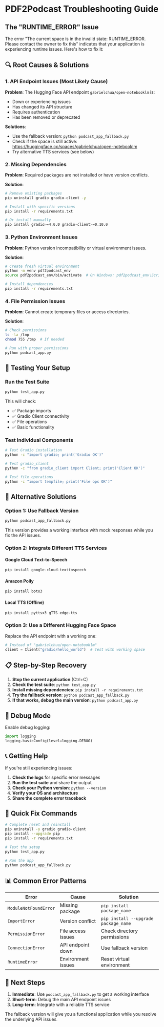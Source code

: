 # PDF2Podcast Troubleshooting Guide

## The "RUNTIME_ERROR" Issue

The error "The current space is in the invalid state: RUNTIME_ERROR. Please contact the owner to fix this" indicates that your application is experiencing runtime issues. Here's how to fix it:

## 🔍 Root Causes & Solutions

### 1. **API Endpoint Issues** (Most Likely Cause)
**Problem**: The Hugging Face API endpoint `gabrielchua/open-notebooklm` is:
- Down or experiencing issues
- Has changed its API structure
- Requires authentication
- Has been removed or deprecated

**Solutions**:
- Use the fallback version: `python podcast_app_fallback.py`
- Check if the space is still active: https://huggingface.co/spaces/gabrielchua/open-notebooklm
- Try alternative TTS services (see below)

### 2. **Missing Dependencies**
**Problem**: Required packages are not installed or have version conflicts.

**Solution**:
```bash
# Remove existing packages
pip uninstall gradio gradio-client -y

# Install with specific versions
pip install -r requirements.txt

# Or install manually
pip install gradio>=4.0.0 gradio-client>=0.10.0
```

### 3. **Python Environment Issues**
**Problem**: Python version incompatibility or virtual environment issues.

**Solution**:
```bash
# Create fresh virtual environment
python -m venv pdf2podcast_env
source pdf2podcast_env/bin/activate  # On Windows: pdf2podcast_env\Scripts\activate

# Install dependencies
pip install -r requirements.txt
```

### 4. **File Permission Issues**
**Problem**: Cannot create temporary files or access directories.

**Solution**:
```bash
# Check permissions
ls -la /tmp
chmod 755 /tmp  # If needed

# Run with proper permissions
python podcast_app.py
```

## 🧪 Testing Your Setup

### Run the Test Suite
```bash
python test_app.py
```

This will check:
- ✅ Package imports
- ✅ Gradio Client connectivity
- ✅ File operations
- ✅ Basic functionality

### Test Individual Components
```bash
# Test Gradio installation
python -c "import gradio; print('Gradio OK')"

# Test gradio_client
python -c "from gradio_client import Client; print('Client OK')"

# Test file operations
python -c "import tempfile; print('File ops OK')"
```

## 🚀 Alternative Solutions

### Option 1: Use Fallback Version
```bash
python podcast_app_fallback.py
```
This version provides a working interface with mock responses while you fix the API issues.

### Option 2: Integrate Different TTS Services

#### Google Cloud Text-to-Speech
```bash
pip install google-cloud-texttospeech
```

#### Amazon Polly
```bash
pip install boto3
```

#### Local TTS (Offline)
```bash
pip install pyttsx3 gTTS edge-tts
```

### Option 3: Use a Different Hugging Face Space
Replace the API endpoint with a working one:
```python
# Instead of "gabrielchua/open-notebooklm"
client = Client("gradio/hello_world")  # Test with working space
```

## 📋 Step-by-Step Recovery

1. **Stop the current application** (Ctrl+C)
2. **Check the test suite**: `python test_app.py`
3. **Install missing dependencies**: `pip install -r requirements.txt`
4. **Try the fallback version**: `python podcast_app_fallback.py`
5. **If that works, debug the main version**: `python podcast_app.py`

## 🐛 Debug Mode

Enable debug logging:
```python
import logging
logging.basicConfig(level=logging.DEBUG)
```

## 📞 Getting Help

If you're still experiencing issues:

1. **Check the logs** for specific error messages
2. **Run the test suite** and share the output
3. **Check your Python version**: `python --version`
4. **Verify your OS and architecture**
5. **Share the complete error traceback**

## 🔧 Quick Fix Commands

```bash
# Complete reset and reinstall
pip uninstall -y gradio gradio-client
pip install --upgrade pip
pip install -r requirements.txt

# Test the setup
python test_app.py

# Run the app
python podcast_app_fallback.py
```

## 📊 Common Error Patterns

| Error | Cause | Solution |
|-------|-------|----------|
| `ModuleNotFoundError` | Missing package | `pip install package_name` |
| `ImportError` | Version conflict | `pip install --upgrade package_name` |
| `PermissionError` | File access issues | Check directory permissions |
| `ConnectionError` | API endpoint down | Use fallback version |
| `RuntimeError` | Environment issues | Reset virtual environment |

## 🎯 Next Steps

1. **Immediate**: Use `podcast_app_fallback.py` to get a working interface
2. **Short-term**: Debug the main API endpoint issues
3. **Long-term**: Integrate with a reliable TTS service

The fallback version will give you a functional application while you resolve the underlying API issues.
